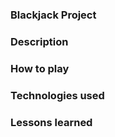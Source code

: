 ### Blackjack Project

### Description

### How to play

### Technologies used

### Lessons learned
